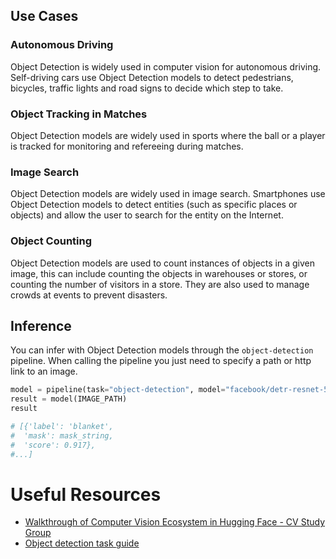 ## Use Cases

### Autonomous Driving

Object Detection is widely used in computer vision for autonomous driving. Self-driving cars use Object Detection models to detect pedestrians, bicycles, traffic lights and road signs to decide which step to take.

### Object Tracking in Matches

Object Detection models are widely used in sports where the ball or a player is tracked for monitoring and refereeing during matches.

### Image Search

Object Detection models are widely used in image search. Smartphones use Object Detection models to detect entities (such as specific places or objects) and allow the user to search for the entity on the Internet.

### Object Counting

Object Detection models are used to count instances of objects in a given image, this can include counting the objects in warehouses or stores, or counting the number of visitors in a store. They are also used to manage crowds at events to prevent disasters.

## Inference

You can infer with Object Detection models through the `object-detection` pipeline. When calling the pipeline you just need to specify a path or http link to an image.

```python
model = pipeline(task="object-detection", model="facebook/detr-resnet-50")
result = model(IMAGE_PATH)
result

# [{'label': 'blanket',
#  'mask': mask_string,
#  'score': 0.917},
#...]
```

# Useful Resources

- [Walkthrough of Computer Vision Ecosystem in Hugging Face - CV Study Group](https://www.youtube.com/watch?v=oL-xmufhZM8)
- [Object detection task guide](https://huggingface.co/docs/transformers/tasks/object_detection)
